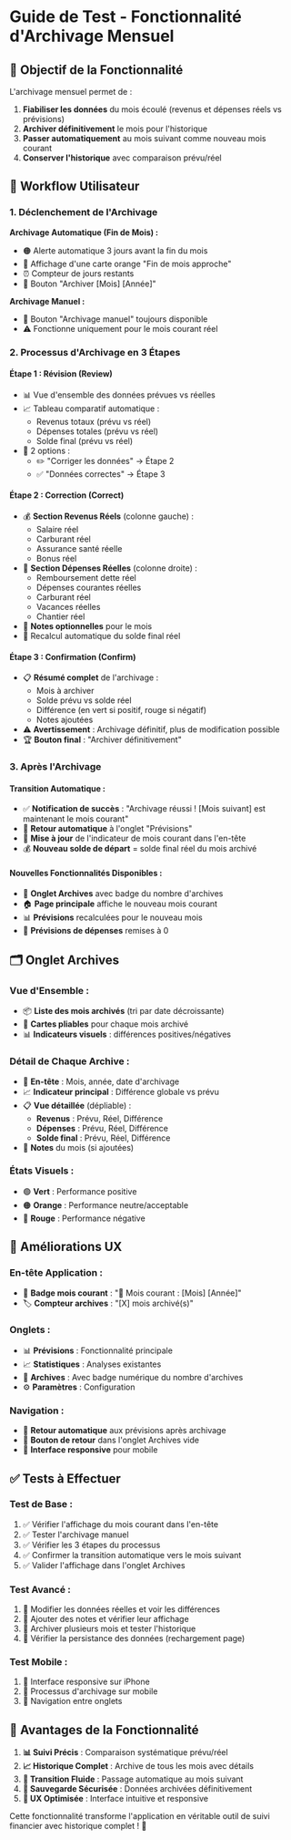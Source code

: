 # Guide de Test - Fonctionnalité d'Archivage Mensuel

## 🎯 **Objectif de la Fonctionnalité**

L'archivage mensuel permet de :
1. **Fiabiliser les données** du mois écoulé (revenus et dépenses réels vs prévisions)
2. **Archiver définitivement** le mois pour l'historique
3. **Passer automatiquement** au mois suivant comme nouveau mois courant
4. **Conserver l'historique** avec comparaison prévu/réel

## 📱 **Workflow Utilisateur**

### 1. **Déclenchement de l'Archivage**

**Archivage Automatique (Fin de Mois) :**
- 🟠 Alerte automatique 3 jours avant la fin du mois
- 📅 Affichage d'une carte orange "Fin de mois approche"
- ⏰ Compteur de jours restants
- 🔘 Bouton "Archiver [Mois] [Année]"

**Archivage Manuel :**
- 🔧 Bouton "Archivage manuel" toujours disponible
- ⚠️ Fonctionne uniquement pour le mois courant réel

### 2. **Processus d'Archivage en 3 Étapes**

#### **Étape 1 : Révision (Review)**
- 📊 Vue d'ensemble des données prévues vs réelles
- 📈 Tableau comparatif automatique :
  - Revenus totaux (prévu vs réel)
  - Dépenses totales (prévu vs réel)
  - Solde final (prévu vs réel)
- 🎯 2 options :
  - ✏️ "Corriger les données" → Étape 2
  - ✅ "Données correctes" → Étape 3

#### **Étape 2 : Correction (Correct)**
- 💰 **Section Revenus Réels** (colonne gauche) :
  - Salaire réel
  - Carburant réel
  - Assurance santé réelle
  - Bonus réel
- 💸 **Section Dépenses Réelles** (colonne droite) :
  - Remboursement dette réel
  - Dépenses courantes réelles
  - Carburant réel
  - Vacances réelles
  - Chantier réel
- 📝 **Notes optionnelles** pour le mois
- 🔄 Recalcul automatique du solde final réel

#### **Étape 3 : Confirmation (Confirm)**
- 📋 **Résumé complet** de l'archivage :
  - Mois à archiver
  - Solde prévu vs solde réel
  - Différence (en vert si positif, rouge si négatif)
  - Notes ajoutées
- ⚠️ **Avertissement** : Archivage définitif, plus de modification possible
- 🏆 **Bouton final** : "Archiver définitivement"

### 3. **Après l'Archivage**

#### **Transition Automatique :**
- ✅ **Notification de succès** : "Archivage réussi ! [Mois suivant] est maintenant le mois courant"
- 🔄 **Retour automatique** à l'onglet "Prévisions"
- 📅 **Mise à jour** de l'indicateur de mois courant dans l'en-tête
- 💰 **Nouveau solde de départ** = solde final réel du mois archivé

#### **Nouvelles Fonctionnalités Disponibles :**
- 📂 **Onglet Archives** avec badge du nombre d'archives
- 🏠 **Page principale** affiche le nouveau mois courant
- 📊 **Prévisions** recalculées pour le nouveau mois
- 🔄 **Prévisions de dépenses** remises à 0

## 🗂️ **Onglet Archives**

### **Vue d'Ensemble :**
- 📦 **Liste des mois archivés** (tri par date décroissante)
- 🎯 **Cartes pliables** pour chaque mois archivé
- 📊 **Indicateurs visuels** : différences positives/négatives

### **Détail de Chaque Archive :**
- 📅 **En-tête** : Mois, année, date d'archivage
- 📈 **Indicateur principal** : Différence globale vs prévu
- 📋 **Vue détaillée** (dépliable) :
  - **Revenus** : Prévu, Réel, Différence
  - **Dépenses** : Prévu, Réel, Différence  
  - **Solde final** : Prévu, Réel, Différence
- 📝 **Notes** du mois (si ajoutées)

### **États Visuels :**
- 🟢 **Vert** : Performance positive
- 🟠 **Orange** : Performance neutre/acceptable
- 🔴 **Rouge** : Performance négative

## 🎨 **Améliorations UX**

### **En-tête Application :**
- 📅 **Badge mois courant** : "📅 Mois courant : [Mois] [Année]"
- 🏷️ **Compteur archives** : "[X] mois archivé(s)"

### **Onglets :**
- 📊 **Prévisions** : Fonctionnalité principale
- 📈 **Statistiques** : Analyses existantes
- 📂 **Archives** : Avec badge numérique du nombre d'archives
- ⚙️ **Paramètres** : Configuration

### **Navigation :**
- 🔄 **Retour automatique** aux prévisions après archivage
- 🎯 **Bouton de retour** dans l'onglet Archives vide
- 📱 **Interface responsive** pour mobile

## ✅ **Tests à Effectuer**

### **Test de Base :**
1. ✅ Vérifier l'affichage du mois courant dans l'en-tête
2. ✅ Tester l'archivage manuel
3. ✅ Vérifier les 3 étapes du processus
4. ✅ Confirmer la transition automatique vers le mois suivant
5. ✅ Valider l'affichage dans l'onglet Archives

### **Test Avancé :**
1. 🧪 Modifier les données réelles et voir les différences
2. 🧪 Ajouter des notes et vérifier leur affichage
3. 🧪 Archiver plusieurs mois et tester l'historique
4. 🧪 Vérifier la persistance des données (rechargement page)

### **Test Mobile :**
1. 📱 Interface responsive sur iPhone
2. 📱 Processus d'archivage sur mobile
3. 📱 Navigation entre onglets

## 🚀 **Avantages de la Fonctionnalité**

1. **📊 Suivi Précis** : Comparaison systématique prévu/réel
2. **📈 Historique Complet** : Archive de tous les mois avec détails
3. **🔄 Transition Fluide** : Passage automatique au mois suivant
4. **💾 Sauvegarde Sécurisée** : Données archivées définitivement
5. **📱 UX Optimisée** : Interface intuitive et responsive

Cette fonctionnalité transforme l'application en véritable outil de suivi financier avec historique complet ! 🎉
